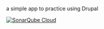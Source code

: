 a simple app to practice using Drupal

[![SonarQube Cloud](https://sonarcloud.io/images/project_badges/sonarcloud-light.svg)](https://sonarcloud.io/summary/new_code?id=Hoa28686_my-first-drupal10-app)

